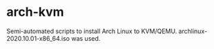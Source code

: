 # arch-kvm

Semi-automated scripts to install Arch Linux to KVM/QEMU.
archlinux-2020.10.01-x86_64.iso was used.
